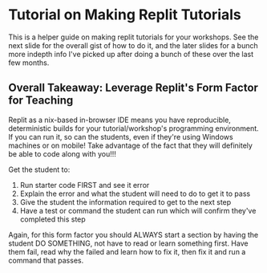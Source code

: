 # Tutorial on Making Replit Tutorials

This is a helper guide on making replit tutorials for your workshops. See the next slide for the overall gist of how to do it, and the later slides for a bunch more indepth info I've picked up after doing a bunch of these over the last few months.


## Overall Takeaway: Leverage Replit's Form Factor for Teaching

Replit as a nix-based in-browser IDE means you have reproducible, deterministic builds for your tutorial/workshop's programming environment. If you can run it, so can the students, even if they're using Windows machines or on mobile! Take advantage of the fact that they will definitely be able to code along with you!!!

Get the student to:

1. Run starter code FIRST and see it error
2. Explain the error and what the student will need to do to get it to pass
3. Give the student the information required to get to the next step
4. Have a test or command the student can run which will confirm they've completed this step

Again, for this form factor you should ALWAYS start a section by having the student DO SOMETHING, not have to read or learn something first. Have them fail, read why the failed and learn how to fix it, then fix it and run a command that passes.
